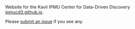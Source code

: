 Website for the Kavli IPMU Center for Data-Driven Discovery
[ipmucd3.github.io](https://ipmucd3.github.io/).

Please [submit an issue](https://github.com/IPMUCD3/ipmucd3.github.io/issues) if you see any.
